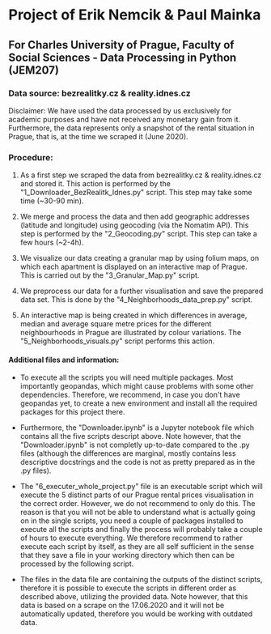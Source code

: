 # Project of Erik Nemcik & Paul Mainka

## For Charles University of Prague, Faculty of Social Sciences - Data Processing in Python (JEM207)

### Data source: bezrealitky.cz & reality.idnes.cz 
Disclaimer: We have used the data processed by us exclusively for academic purposes and have  not received any monetary gain from it. Furthermore, the data represents only a snapshot of the rental situation in Prague, that is, at the time we scraped it (June 2020).

### Procedure: 
1. As a first step we scraped the data from bezrealitky.cz & reality.idnes.cz and stored it. This action is performed by the "1_Downloader_BezRealitk_Idnes.py" script. This step may take some time (~30-90 min).

2. We merge and process the data and then add geographic addresses (latitude and longitude) using geocoding (via the Nomatim API). This step is performed by the "2_Geocoding.py" script. This step can take a few hours (~2-4h).

3. We visualize our data creating a granular map by using folium maps, on which each apartment is displayed on an interactive map of Prague. This is carried out by the "3_Granular_Map.py" script.

4. We preprocess our data for a further visualisation and save the prepared data set. This is done by the "4_Neighborhoods_data_prep.py" script.

5. An interactive map is being created in which differences in average, median and average square metre prices for the different neighbourhoods in Prague are illustrated by colour variations. The "5_Neighborhoods_visuals.py" script performs this action.

#### Additional files and information:
- To execute all the scripts you will need multiple packages. Most importantly geopandas, which might cause problems with some other dependencies. Therefore, we recommend, in case you don't have geopandas yet, to create a new environment and install all the required packages for this project there. 

- Furthermore, the "Downloader.ipynb" is a Jupyter notebook file which contains all the five scripts descript above. Note however, that the "Downloader.ipynb" is not completly up-to-date compared to the .py files (although the differences are marginal, mostly contains less descriptive docstrings and the code is not as pretty prepared as in the .py files).

- The "6_executer_whole_project.py" file is an executable script which will execute the 5 distinct parts of our Prague rental prices visualisation in the correct order. However, we do not recommend to only do this. The reason is that you will not be able to understand what is actually going on in the single scripts, you need a couple of packages installed to execute all the scripts and finally the process will probably take a couple of hours to execute everything. We therefore recommend to rather execute each script by itself, as they are all self sufficient in the sense that they save a file in your working directory which then can be processed by the following script.

- The files in the data file are containing the outputs of the distinct scripts, therefore it is possible to execute the scripts in different order as described above, utilizing the provided data. Note however, that this data is based on a scrape on the 17.06.2020 and it will not be automatically updated, therefore you would be working with outdated data.



